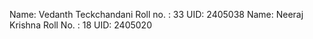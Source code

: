 Name: Vedanth Teckchandani
Roll no. : 33
UID: 2405038
Name: Neeraj Krishna
Roll No. : 18
UID: 2405020
